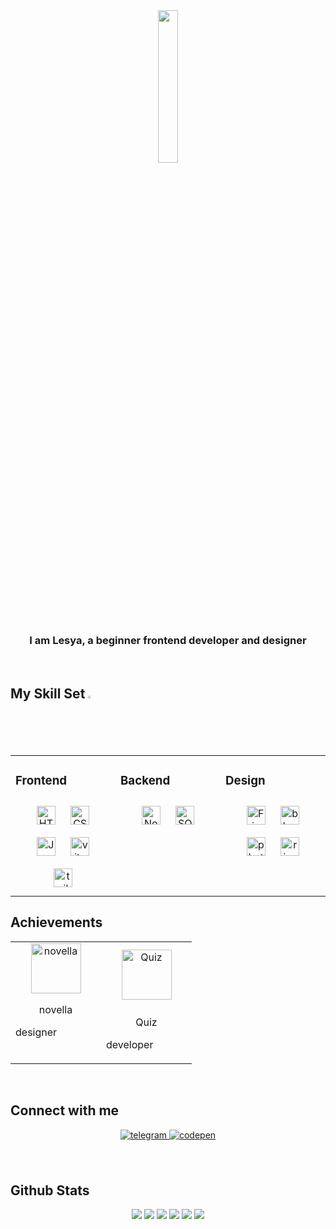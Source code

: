 <div align="center">
<img src="https://github.com/user-attachments/assets/b0b79743-6d05-413a-bc74-cac2cb89757b" align="center" style="width: 25%">
<a src="https://lesyalys.github.io/viteProfile/" target="_blink"/></img>
</div> 


### <div align="center">I am Lesya, a beginner frontend developer and designer
</div>  
<br/>  

## My Skill Set <img src="https://github.com/user-attachments/assets/3daf898c-9ee2-46f7-99d8-8b7fb8804ebc" style="width: 2%">
<table align="center" width="100%" ><tr><td valign="top"  width="33%">


### Frontend  
<div align="center" justify-content="center" display ="flex" >  
<a href="https://en.wikipedia.org/wiki/HTML5" target="_blank"><img style="margin: 10px" src="https://github.com/user-attachments/assets/2abab487-73ea-44d0-83ac-25e09106ea98" alt="HTML5" height="30" /></a>  
<a href="https://www.w3schools.com/css/" target="_blank"><img style="margin: 10px" src="https://github.com/user-attachments/assets/f4e0591c-7337-447e-96d5-567d540b35fc" alt="CSS3" height="30" /></a>
<a href="https://www.javascript.com/" target="_blank"><img style="margin: 10px" src="https://github.com/user-attachments/assets/1343bd25-137f-4b01-9145-e1e05424025d" alt="JavaScript" height="30" /></a>  
<a href="https://vite.dev/" target="_blank"><img style="margin: 10px" src="https://github.com/user-attachments/assets/6a6add9e-3399-49fb-bca8-718e14aabaa8" alt="vite" height="30" /></a>
<a href="https://tailwindcss.com/" target="_blank"><img style="margin: 10px" src="https://github.com/user-attachments/assets/c288615a-72ba-41f4-8141-7ad7cdf9f9c2" alt="tailwindcss" height="30" /></a>  
</div>
</td><td valign="top" width="33%">



### Backend  
<div align="center" justify-content="center" display ="flex" flex-decoration="row">  
<a href="https://nodejs.org/" target="_blank"><img style="margin: 10px" src="https://github.com/user-attachments/assets/cdf96f22-1bf8-4c74-9537-c197df9bb9bd" alt="Node.js" height="30" /></a> 
<a href="https://www.microsoft.com/en-ca/sql-server" target="_blank"><img style="margin: 10px" src="https://github.com/user-attachments/assets/acbd9565-09ac-4f7e-ac71-223d59f42fa4" alt="SQL Server" height="30" /></a>  
</div>

</td><td valign="top" width="33%">


### Design  
<div align="center">  
<a href="https://www.figma.com/" target="_blank"><img style="margin: 10px" src="https://github.com/user-attachments/assets/5c4a4b5a-cb74-4f31-b0b8-19e035fd24b1" alt="Figma" height="30" /></a>  
<a href="https://www.blender.org/" target="_blank"><img style="margin: 10px" src="https://github.com/user-attachments/assets/1d19a99a-1f38-4a8b-9f9d-ccf1eb6524d1" alt="blender" height="30" /></a>  
<a href="https://img.shields.io/badge/adobe%20photoshop-%2331A8FF.svg?style=for-the-badge&logo=adobe%20photoshop" target="_blank"><img style="margin: 10px" src="https://github.com/user-attachments/assets/d8feaed6-341b-4d47-af06-0d18561210d9" alt="photoshop" height="30" /></a> 
<a href="https://rive.app/" target="_blank"><img style="margin: 10px" src="https://framerusercontent.com/images/3zFbB2jdDFJ02sWnh7hLRZFujk.svg" alt="rive" height="30" /></a> 
</div>
</td></tr></table> 

## Achievements
<table><tr><td valign="top" width="40%">
<div align="center" justify-content="center" display ="flex">  
<a href ="https://lesyalys.github.io/novella.io/"><img src="https://github.com/user-attachments/assets/0a83374a-80d2-4823-a323-7f9b9f220427" alt="novella" height="80" /></a> 
</div>
  <p align="center" justify-content="center" display ="flex">novella</p> <p>designer</p>
  </td><td valign="top" width="40%">
    
  <div align="center" justify-content="center" display ="flex">  
<a href="https://lesyalys.github.io/computerQuiz.io/" target="_blank"><img style="margin: 10px" src="https://github.com/user-attachments/assets/7e337fca-15b2-4973-b68e-5bb3540ef674" alt="Quiz" height="80" /></a> 
</div>
  <p align="center" justify-content="center" display ="flex">Quiz</p> <p>developer</p>
</tr></table>
<br/>



## Connect with me  
<div align="center">
<a href="https://t.me/Shadowtav" target="_blank">
<img src=https://img.shields.io/badge/telegram-%23131417.svg?&style=for-the-badge&logo=telegram alt=telegram style="margin-bottom: 5px;" />
</a>  
<a href="https://codepen.com/Lesyalys" target="_blank">
<img src=https://img.shields.io/badge/codepen-%23131417.svg?&style=for-the-badge&logo=codepen alt=codepen style="margin-bottom: 5px;" />
</a> 
</div>  
  
<br/>   
  
<br/>  


## Github Stats  
  <div align="center">
      <img src = "https://github.com/user-attachments/assets/bd7b0e82-198c-4ab6-b7ca-800fd7169fb9">
      <img src="http://github-profile-summary-cards.vercel.app/api/cards/profile-details?username=Lesyalys&theme=nord_dark">
      <img src="http://github-profile-summary-cards.vercel.app/api/cards/repos-per-language?username=Lesyalys&theme=nord_dark">
      <img src="http://github-profile-summary-cards.vercel.app/api/cards/most-commit-language?username=Lesyalys&theme=nord_dark">
      <img src="http://github-profile-summary-cards.vercel.app/api/cards/stats?username=Lesyalys&theme=nord_dark">
      <img src="http://github-profile-summary-cards.vercel.app/api/cards/productive-time?username=Lesyalys&theme=nord_dark&utcOffset=8">
    </div> 

<br/>  

  

